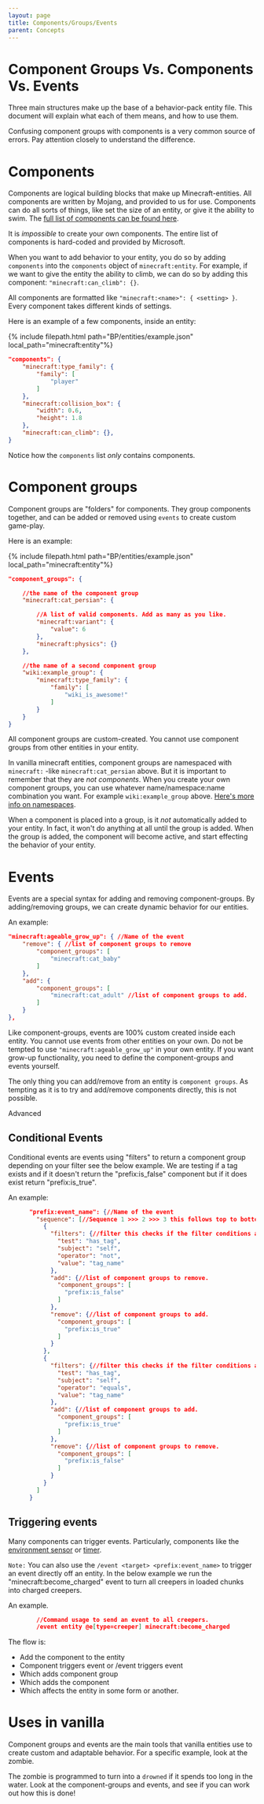 ```yaml
---
layout: page
title: Components/Groups/Events
parent: Concepts
---
```


# Component Groups Vs. Components Vs. Events



Three main structures make up the base of a behavior-pack entity file. This document will explain what each of them means, and how to use them. 

Confusing component groups with components is a very common source of errors. Pay attention closely to understand the difference.

# Components

Components are logical building blocks that make up Minecraft-entities. All components are written by Mojang, and provided to us for use. Components can do all sorts of things, like set the size of an entity, or give it the ability to swim. The [full list of components can be found here](https://bedrock.dev/docs/stable/Entities).

It is *impossible* to create your own components. The entire list of components is hard-coded and provided by Microsoft. 

When you want to add behavior to your entity, you do so by adding `components` into the `components` object of `minecraft:entity`. For example, if we want to give the entity the ability to climb, we can do so by adding this component: `"minecraft:can_climb": {}`. 

All components are formatted like `"minecraft:<name>": { <setting> }`. Every component takes different kinds of settings.

Here is an example of a few components, inside an entity:

{% include filepath.html path="BP/entities/example.json" local_path="minecraft:entity"%}
```json
"components": {
    "minecraft:type_family": {
        "family": [
            "player"
        ]
    },
    "minecraft:collision_box": {
        "width": 0.6,
        "height": 1.8
    },
    "minecraft:can_climb": {},
}
```

Notice how the `components` list *only* contains components. 

# Component groups

Component groups are "folders" for components. They group components together, and can be added or removed using `events` to create custom game-play.

Here is an example:

{% include filepath.html path="BP/entities/example.json" local_path="minecraft:entity"%}
```json
"component_groups": {

    //the name of the component group
    "minecraft:cat_persian": { 

        //A list of valid components. Add as many as you like.
        "minecraft:variant": { 
            "value": 6
        },
        "minecraft:physics": {}
    },

    //the name of a second component group
    "wiki:example_group": {
        "minecraft:type_family": {
            "family": [
                "wiki_is_awesome!"
            ]
        }
    }
}
```

All component groups are custom-created. You cannot use component groups from other entities in your entity.

In vanilla minecraft entities, component groups are namespaced with `minecraft:` -like `minecraft:cat_persian` above. But it is important to remember that they are *not components*. When you create your own component groups, you can use whatever name/namespace:name combination you want. For example `wiki:example_group` above. [Here's more info on namespaces](/knowledge/namespaces).

When a component is placed into a group, is it *not* automatically added to your entity. In fact, it won't do anything at all until the group is added. When the group is added, the component will become active, and start effecting the behavior of your entity.


# Events

Events are a special syntax for adding and removing component-groups. By adding/removing groups, we can create dynamic behavior for our entities.


An example:
```json
"minecraft:ageable_grow_up": { //Name of the event
    "remove": { //list of component groups to remove
        "component_groups": [
            "minecraft:cat_baby"
        ]
    },
    "add": {
        "component_groups": [
            "minecraft:cat_adult" //list of component groups to add.
        ]
    }
},
```

Like component-groups, events are 100% custom created inside each entity. You cannot use events from other entities on your own. Do not be tempted to use `"minecraft:ageable_grow_up"` in your own entity. If you want grow-up functionality, you need to define the component-groups and events yourself.

The only thing you can add/remove from an entity is `component groups`. As tempting as it is to try and add/remove components directly, this is not possible. 

<Label color="yellow">Advanced</Label>

## Conditional Events

Conditional events are events using "filters" to return a component group depending on your filter see the below example.
We are testing if a tag exists and if it doesn't return the "prefix:is_false" component but if it does exist return "prefix:is_true".

An example:
```json
      "prefix:event_name": {//Name of the event
        "sequence": [//Sequence 1 >>> 2 >>> 3 this follows top to bottom order.
          {
            "filters": {//filter this checks if the filter conditions are false.
              "test": "has_tag",
              "subject": "self",
              "operator": "not",
              "value": "tag_name"
            },
            "add": {//list of component groups to remove.
              "component_groups": [
                "prefix:is_false"
              ]
            },
            "remove": {//list of component groups to add.
              "component_groups": [
                "prefix:is_true"
              ]
            }
          },
          {
            "filters": {//filter this checks if the filter conditions are true.
              "test": "has_tag",
              "subject": "self",
              "operator": "equals",
              "value": "tag_name"
            },
            "add": {//list of component groups to add.
              "component_groups": [
                "prefix:is_true"
              ]
            },
            "remove": {//list of component groups to remove.
              "component_groups": [
                "prefix:is_false"
              ]
            }
          }
        ]
      }
```

## Triggering events

Many components can trigger events. Particularly, components like the [environment sensor](/vanilla-usage/components.html#minecraftenvironment_sensor) or [timer](/vanilla-usage/components.html#minecrafttimer).

`Note:` You can also use the `/event <target> <prefix:event_name>` to trigger an event directly off an entity. In the below example we run the "minecraft:become_charged" event to turn all creepers in loaded chunks into charged creepers.

An example.
```json
        //Command usage to send an event to all creepers.
        /event entity @e[type=creeper] minecraft:become_charged
```

The flow is:
 - Add the component to the entity
 - Component triggers event or /event triggers event
 - Which adds component group
 - Which adds the component
 - Which affects the entity in some form or another.

# Uses in vanilla

Component groups and events are the main tools that vanilla entities use to create custom and adaptable behavior. For a specific example, look at the zombie.

The zombie is programmed to turn into a `drowned` if it spends too long in the water. Look at the component-groups and events, and see if you can work out how this is done!


